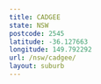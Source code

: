 ```yaml
---
title: CADGEE
state: NSW
postcode: 2545
latitude: -36.127663
longitude: 149.792292
url: /nsw/cadgee/
layout: suburb
---
```

